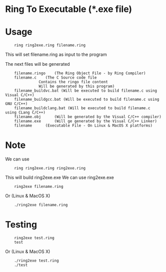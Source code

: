 Ring To Executable (*.exe file)
===============================

Usage
=====

		ring ring2exe.ring filename.ring

This will set filename.ring as input to the program 	

The next files will be generated 

		filename.ringo	  (The Ring Object File - by Ring Compiler)
		filename.c	  (The C Source code file
				   Contains the ringo file content
				   Will be generated by this program)
		filename_buildvc.bat (Will be executed to build filename.c using Visual C/C++)
		filename_buildgcc.bat (Will be executed to build filename.c using GNU C/C++)
		filename_buildclang.bat (Will be executed to build filename.c using CLang C/C++)
		filename.obj	  (Will be generated by the Visual C/C++ compiler) 
		filename.exe 	  (Will ge generated by the Visual C/C++ Linker)
		filename	  (Executable File - On Linux & MacOS X platforms)

Note
====

We can use 

		ring ring2exe.ring ring2exe.ring 

This will build ring2exe.exe
We can use ring2exe.exe 

		ring2exe filename.ring 

Or (Linux & MacOS X)

		./ring2exe filename.ring

Testing 
=======
	
		ring2exe test.ring 
		test 

Or (Linux & MacOS X)

		./ring2exe test.ring 
		./test
